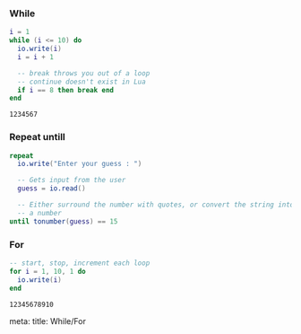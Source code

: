### While

```lua
i = 1
while (i <= 10) do
  io.write(i)
  i = i + 1

  -- break throws you out of a loop
  -- continue doesn't exist in Lua
  if i == 8 then break end
end
```
```
1234567
```

### Repeat untill

```lua
repeat
  io.write("Enter your guess : ")

  -- Gets input from the user
  guess = io.read()

  -- Either surround the number with quotes, or convert the string into
  -- a number
until tonumber(guess) == 15
```

### For

```lua
-- start, stop, increment each loop
for i = 1, 10, 1 do
  io.write(i)
end
```
```
12345678910
```

<route lang="yaml">
meta:
  title: While/For
</route>
